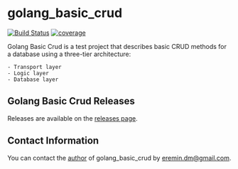 # golang_basic_crud

[![Build Status][travis-image]][travis-url]
[![coverage][coverage-image]][coverage-url]

[travis-image]:https://travis-ci.com/EreminDm/golang_basic_crud.svg?branch=master
[travis-url]: https://travis-ci.com/EreminDm/golang_basic_crud

[coverage-image]: https://coveralls.io/repos/github/EreminDm/golang_basic_crud/badge.svg?branch=master
[coverage-url]: https://coveralls.io/github/EreminDm/golang_basic_crud?branch=master

Golang Basic Crud is a test project that describes basic CRUD methods for a database using a three-tier architecture:

    - Transport layer
    - Logic layer
    - Database layer

## Golang Basic Crud Releases

Releases are available on the [releases page](https://github.com/EreminDm/golang_basic_crud/releases).

## Contact Information

You can contact the [author](https://github.com/EreminDm) of golang_basic_crud
by [eremin.dm@gmail.com](mailto:eremin.dm@gmail.com).
